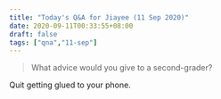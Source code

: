 ```yaml
---
title: "Today's Q&A for Jiayee (11 Sep 2020)"
date: 2020-09-11T00:33:55+08:00
draft: false
tags: ["qna","11-sep"]
---
```

> What advice would you give to a second-grader?

Quit getting glued to your phone.
